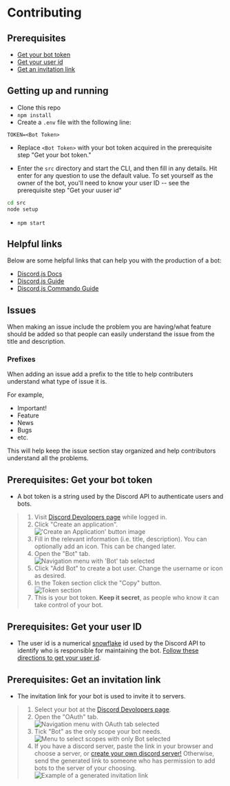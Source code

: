 # Contributing

## Prerequisites

* [Get your bot token](#prerequisites:-get-your-bot-token)
* [Get your user id](#prerequisites:-get-your-user-id)
* [Get an invitation link](#prerequisites:-get-an-invitation-link)


## Getting up and running
* Clone this repo
* `npm install`
* Create a `.env` file with the following line:
```
TOKEN=<Bot Token>
```
* Replace `<Bot Token>` with your bot token acquired in the prerequisite step "Get your bot token."

* Enter the `src` directory and start the CLI, and then fill in any details. Hit enter for any question to use the default value. To set yourself as the owner of the bot, you'll need to know your user ID -- see the prerequisite step "Get your uuser id"

```bash
cd src
node setup
```

* `npm start`

## Helpful links
Below are some helpful links that can help you with the production of a bot:
* [Discord.js Docs](https://discord.js.org/#/docs/main/stable/general/welcome)
* [Discord.js Guide](https://anidiotsguide_old.gitbooks.io/discord-js-bot-guide/content/getting-started/the-long-version.html)
* [Discord.js Commando Guide](https://dragonfire535.gitbooks.io/discord-js-commando-beginners-guide/content/)

## Issues 
When making an issue include the problem you are having/what feature should be added so that people can easily understand the issue from the title and description. 

### Prefixes
When adding an issue add a prefix to the title to help contributers understand what type of issue it is. 

For example, 
  + Important!
  + Feature
  + News
  + Bugs
  + etc.

This will help keep the issue section stay organized and help contributors understand all the problems.

## Prerequisites: Get your bot token
  
- A bot token is a string used by the Discord API to authenticate users and bots.

> 1. Visit [Discord Devolopers page](https://discordapp.com/developers/applications/) while logged in.
> 2. Click "Create an application". <div><img alt="'Create an Application' button image" src="https://cdn.discordapp.com/attachments/430070805653880832/473150670804090883/unknown.png"></div>
> 3. Fill in the relevant information (i.e. title, description). You can optionally add an icon. This can be changed later.
> 4. Open the "Bot" tab. <div><img alt="Navigation menu with 'Bot' tab selected" src="https://cdn.discordapp.com/attachments/430070805653880832/473151943162724382/unknown.png"></div>
> 5. Click "Add Bot" to create a bot user. Change the username or icon as desired.
> 6. In the Token section click the "Copy" button. <div><img alt="Token section" src="https://cdn.discordapp.com/attachments/430070805653880832/473152233916203028/unknown.png"></div>
> 7. This is your bot token. **Keep it secret**, as people who know it can take control of your bot.

## Prerequisites: Get your user ID

- The user id is a numerical [snowflake](https://discordapp.com/developers/docs/reference#snowflakes) id used by the Discord API to identify who is responsible for maintaining the bot. [Follow these directions to get your user id](https://support.discordapp.com/hc/en-us/articles/206346498-Where-can-I-find-my-User-Server-Message-ID-).


## Prerequisites: Get an invitation link
- The invitation link for your bot is used to invite it to servers.

> 1. Select your bot at the [Discord Devolopers page](https://discordapp.com/developers/applications/).
> 2. Open the "OAuth" tab. <div><img alt="Navigation menu with OAuth tab selected" src="https://cdn.discordapp.com/attachments/430070805653880832/473153670717112321/unknown.png"></div>
> 3. Tick "Bot" as the only scope your bot needs. <div><img alt="Menu to select scopes with only Bot selected" src="https://cdn.discordapp.com/attachments/430070805653880832/473153767886553118/unknown.png"></div>
> 4. If you have a discord server, paste the link in your browser and choose a server, or [create your own discord server!](https://support.discordapp.com/hc/en-us/articles/204849977-How-do-I-create-a-server-) Otherwise, send the generated link to someone who has permission to add bots to the server of your choosing. <div><img alt="Example of a generated invitation link" src="https://cdn.discordapp.com/attachments/430070805653880832/473153996778110976/unknown.png"></div>
